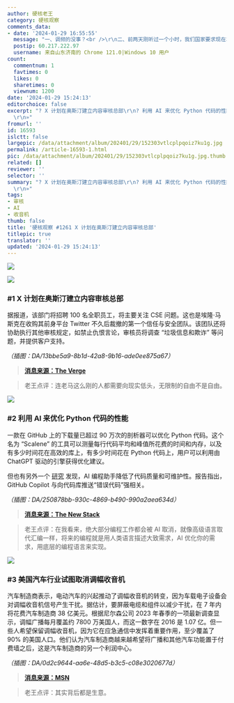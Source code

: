 ```yaml
---
author: 硬核老王
category: 硬核观察
comments_data:
- date: '2024-01-29 16:55:55'
  message: "一、调频的没事？<br />\r\n二、前两天刚听过一个小时，我们国家要求现在车载收音机不能取消。"
  postip: 60.217.222.97
  username: 来自山东济南的 Chrome 121.0|Windows 10 用户
count:
  commentnum: 1
  favtimes: 0
  likes: 0
  sharetimes: 0
  viewnum: 1200
date: '2024-01-29 15:24:13'
editorchoice: false
excerpt: "? X 计划在奥斯汀建立内容审核总部\r\n? 利用 AI 来优化 Python 代码的性能\r\n? 美国汽车行业试图取消调幅收音机\r\n»
  \r\n»"
fromurl: ''
id: 16593
islctt: false
largepic: /data/attachment/album/202401/29/152303vtlcplpqoiz7ku1g.jpg
permalink: /article-16593-1.html
pic: /data/attachment/album/202401/29/152303vtlcplpqoiz7ku1g.jpg.thumb.jpg
related: []
reviewer: ''
selector: ''
summary: "? X 计划在奥斯汀建立内容审核总部\r\n? 利用 AI 来优化 Python 代码的性能\r\n? 美国汽车行业试图取消调幅收音机\r\n»
  \r\n»"
tags:
- 审核
- AI
- 收音机
thumb: false
title: '硬核观察 #1261 X 计划在奥斯汀建立内容审核总部'
titlepic: true
translator: ''
updated: '2024-01-29 15:24:13'
---
```


![](/data/attachment/album/202401/29/152303vtlcplpqoiz7ku1g.jpg)


![](/data/attachment/album/202401/29/152316qq79cdqdpts7nsbc.png)


### #1 X 计划在奥斯汀建立内容审核总部


据报道，该部门将招聘 100 名全职员工，将主要关注 CSE 问题。这也是埃隆·马斯克在收购其前身平台 Twitter 不久后裁撤的第一个信任与安全团队。该团队还将协助执行其他审核规定，如禁止仇恨言论，审核员将调查 “垃圾信息和欺诈” 等问题，并提供客户支持。


*（插图：DA/13bbe5a9-8b1d-42a8-9b16-ade0ee875a67）*



> 
> **[消息来源：The Verge](https://www.theverge.com/2024/1/27/24053003/x-content-moderation-office-child-sexual-exploitation)**
> 
> 
> 



> 
> 老王点评：连老马这么刚的人都需要向现实低头，无限制的自由不是自由。
> 
> 
> 


![](/data/attachment/album/202401/29/152336jjd503fd58dfjjqz.png)


### #2 利用 AI 来优化 Python 代码的性能


一款在 GitHub 上的下载量已超过 90 万次的剖析器可以优化 Python 代码。这个名为 “Scalene” 的工具可以测量每行代码平均和峰值所花费的时间和内存，以及有多少时间花在高效的库上，有多少时间花在 Python 代码上，用户可以利用由 ChatGPT 驱动的引擎获得优化建议。


但也有另外一个 [研究](https://visualstudiomagazine.com/articles/2024/01/25/copilot-research.aspx) 发现，AI 编程助手降低了代码质量和可维护性。报告指出，GitHub Copilot 与向代码库推送“错误代码”强相关。


*（插图：DA/250878bb-930c-4869-b490-990a2aea634d）*



> 
> **[消息来源：The New Stack](https://thenewstack.io/dev-news-python-ai-tool-a-copilot-alternative-and-rsc-news/)**
> 
> 
> 



> 
> 老王点评：在我看来，绝大部分编程工作都会被 AI 取消，就像高级语言取代汇编一样，将来的编程就是用人类语言描述大致需求，AI 优化你的需求，用底层的编程语言来实现。
> 
> 
> 


![](/data/attachment/album/202401/29/152356kp16hd8ixdibhx4f.png)


### #3 美国汽车行业试图取消调幅收音机


汽车制造商表示，电动汽车的兴起推动了调幅收音机的转变，因为车载电子设备会对调幅收音机信号产生干扰。据估计，要屏蔽电缆和组件以减少干扰，在 7 年内将花费汽车制造商 38 亿美元。根据尼尔森公司 2023 年春季的一项最新调查显示，调幅广播每月覆盖约 7800 万美国人，而这一数字在 2016 是 1.07 亿。但一些人希望保留调幅收音机，因为它在应急通信中发挥着重要作用，至少覆盖了 90% 的美国人口。他们认为汽车制造商越来越希望将广播和其他汽车功能置于付费墙之后，这是汽车制造商的另一个利润中心。


*（插图：DA/0d2c9644-aa6e-48d5-b3c5-c08e3020677d）*



> 
> **[消息来源：MSN](https://www.msn.com/en-us/news/other/car-industry-seeks-to-crush-am-radio-congress-may-rescue-it/ar-BB1hnsaQ)**
> 
> 
> 



> 
> 老王点评：其实背后都是生意。
> 
> 
>